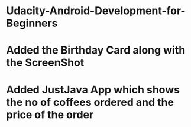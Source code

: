# Udacity-Android-Development-for-Beginners 
# Added the Birthday Card along with the ScreenShot
# Added JustJava App which shows the no of coffees ordered and the price of the order
